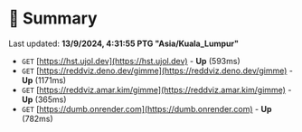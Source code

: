 # 📖 Summary
Last updated: **13/9/2024, 4:31:55 PTG "Asia/Kuala_Lumpur"**

- `GET` [https://hst.ujol.dev](https://hst.ujol.dev) - **Up** (593ms)
- `GET` [https://reddviz.deno.dev/gimme](https://reddviz.deno.dev/gimme) - **Up** (1171ms)
- `GET` [https://reddviz.amar.kim/gimme](https://reddviz.amar.kim/gimme) - **Up** (365ms)
- `GET` [https://dumb.onrender.com](https://dumb.onrender.com) - **Up** (782ms)
